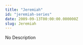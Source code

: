 ```yaml
---
title: "Jeremiah"
id: "jeremiah-series"
date: 2009-09-13T00:00:00.000000Z
slug: Jeremiah
---
```


No Description
